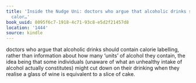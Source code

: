 ```yaml
---
title: 'Inside the Nudge Uni: doctors who argue that alcoholic drinks should contain
  calor…'
book_uuid: 8095f6c7-1918-4c71-93c8-e5d2f21457d8
location: '1444'
source: kindle
---
```


doctors who argue that alcoholic drinks should contain calorie labelling, rather than information about how many ‘units’ of alcohol they contain, the idea being that some individuals (unaware of what an unhealthy intake of alcohol actually constitutes) might cut down on their drinking when they realise a glass of wine is equivalent to a slice of cake.